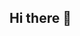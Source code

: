 ## Hi there 👋

<!--
**mihailkin/mihailkin** is a ✨ _special_ ✨ repository because its `README.md` (this file)  ...тружусь над собой с переменным успехом правда с сыном лучше получается )))
- 🌱 I’m currently learning ... Скорее наставника у сильными нервами 
- 👯 I’m looking to collaborate on ...да божечки работы не боимся
- 🤔 I’m looking for help with ... Да просто разобратся буду честен , а то 27 лет а разобратся не с нфт не с криптой не смог но яне здааюсь🔡
- 💬 Ask me about Да о чём захочешь )))
- 📫 How to reach me: есть телеграм да гугл почта но там если отвечу то не сращу
- 😄 Pronouns: ...Беларусь , Г Минсу звать просто Коля
- ⚡ Fun fact: ... Хм тут тяжело проще при общении ну или позже дополню 
-->
